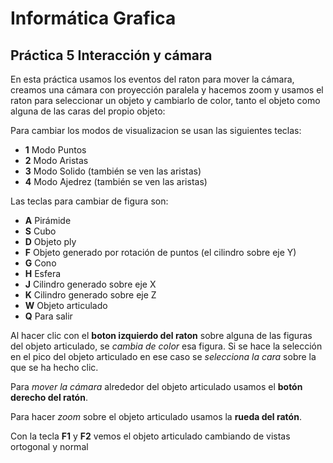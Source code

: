 # Informática Grafica

## Práctica 5 Interacción y cámara

En esta práctica usamos los eventos del raton para mover la cámara, creamos una cámara con proyección paralela y hacemos zoom y usamos el raton para seleccionar un objeto y cambiarlo de color, tanto el objeto como alguna de las caras del propio objeto:

Para cambiar los modos de visualizacion se usan las siguientes teclas:
 
- **1** Modo Puntos
- **2** Modo Aristas
- **3** Modo Solido (también se ven las aristas)
- **4** Modo Ajedrez (también se ven las aristas)

Las teclas para cambiar de figura son:

- **A** Pirámide
- **S** Cubo
- **D** Objeto ply
- **F** Objeto generado por rotación de puntos (el cilindro sobre eje Y)
- **G** Cono
- **H** Esfera
- **J** Cilindro generado sobre eje X
- **K** Cilindro generado sobre eje Z
- **W** Objeto articulado
- **Q** Para salir

Al hacer clic con el **boton  izquierdo del raton** sobre alguna de las figuras del objeto articulado, se *cambia de color* esa figura. Si se hace la selección en el pico del objeto articulado en ese caso se *selecciona la cara* sobre la que se ha hecho clic.

Para *mover la cámara* alrededor del objeto articulado usamos el **botón derecho del ratón**.

Para hacer *zoom* sobre el objeto articulado usamos la **rueda del ratón**.

Con la tecla **F1** y **F2** vemos el objeto articulado cambiando de vistas ortogonal y normal
